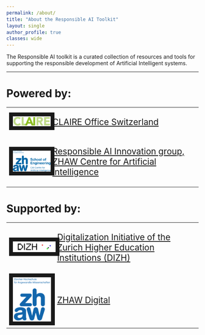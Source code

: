 ```yaml
---
permalink: /about/
title: "About the Responsible AI Toolkit"
layout: single
author_profile: true
classes: wide
---
```


The Responsible AI toolkit is a curated collection of resources and tools for supporting the responsible development of Artificial Intelligent systems.



---
# Powered by:

<table style="width:100%">
<tr>
 <td class="bottom" align="center">
 	<a href="/claire_ch/"><img src="/assets/images/logos/logo_Claire.jpg" alt="CLAIRE" width="200" border="10" ></a>
</td>
<td>
	<p style="text-align:left;font-size:160%;"><a href="/claire_ch/">CLAIRE Office Switzerland</a></p>
</td>
</tr>
<tr>
 <td class="bottom" align="center">
 	<a href="https://www.zhaw.ch/en/engineering/institutes-centres/cai/responsible-ai-innovation-group/"><img src="/assets/images/logos/logo_ZHAW_CAI.png" alt="ZHAW Centre for Artificial Intelligence" width="150" border="10" ></a>
 </td><td>
	<p style="text-align:left;font-size:160%;"><a href="https://www.zhaw.ch/en/engineering/institutes-centres/cai/responsible-ai-innovation-group/">Responsible AI Innovation group, ZHAW Centre for Artificial Intelligence</a></p>
</td>
 </tr>
</table>


<!--
<p style="text-align:left;"><a href="https://www.kraftpol.ch">Kraftpol</a></p>
-->

# Supported by:

<table style="width:100%">
<tr>
 <td class="bottom" align="left">
 	<a href="https://dizh.ch"><img src="/assets/images/logos/logo_DIZH.jpg" alt="DIZH Initiative" width="250" border="10" /></a><br/>
 </td><td>
	<p style="text-align:left;font-size:160%;"><a href="https://dizh.ch">Digitalization Initiative of the Zurich Higher Education Institutions (DIZH)</a></p>
</td>
</tr>
<tr>
<td class="bottom" align="left">
 	<a href="https://www.zhaw.ch/en/focus-topics/zhaw-digital/"><img src="/assets/images/logos/logo_ZHAW.png" alt="ZHAW Digital" width="100" border="10" /></a>
 </td>
 <td>
	<p style="text-align:left;font-size:160%;"><a href="https://www.zhaw.ch/en/focus-topics/zhaw-digital/">ZHAW Digital</a></p>
 </td>
 </tr>
</table>


<!--
- DIZH Fellowship ---Ricardo
- BRIDGE project
-->


